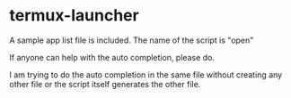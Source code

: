 # termux-launcher
A sample app list file is included.
The name of the script is "open"

If anyone can help with the auto completion, please do.

I am trying to do the auto completion in the same file without creating any other file or the script itself generates the other file.
